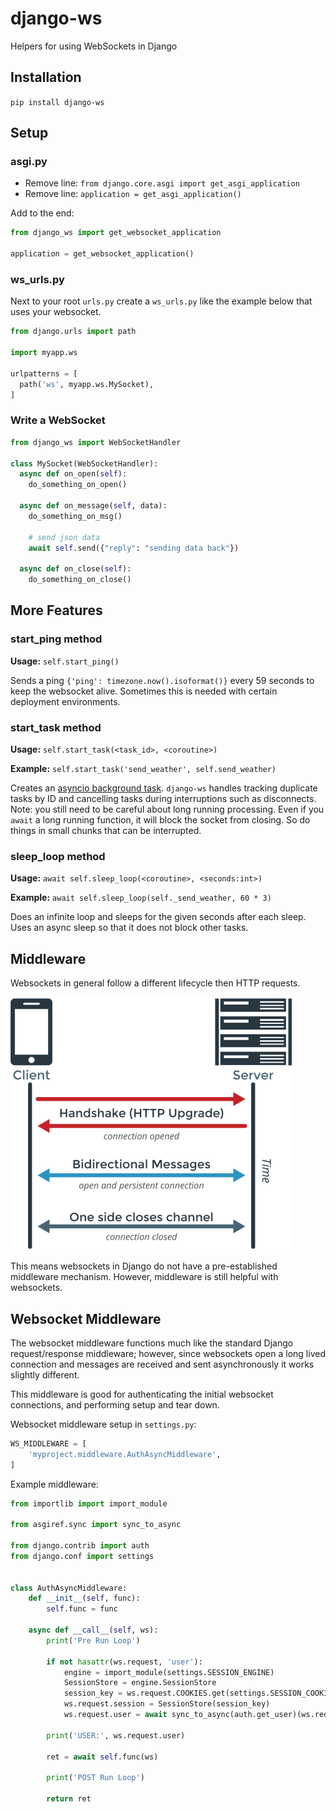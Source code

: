 # django-ws

Helpers for using WebSockets in Django

## Installation

`pip install django-ws`

## Setup

### asgi.py

- Remove line: `from django.core.asgi import get_asgi_application`
- Remove line: `application = get_asgi_application()`

Add to the end:

```python
from django_ws import get_websocket_application

application = get_websocket_application()
```

### ws_urls.py

Next to your root `urls.py` create a `ws_urls.py` like the example below that uses your websocket.

```python
from django.urls import path

import myapp.ws

urlpatterns = [
  path('ws', myapp.ws.MySocket),
]
```

### Write a WebSocket

```python
from django_ws import WebSocketHandler

class MySocket(WebSocketHandler):
  async def on_open(self):
    do_something_on_open()

  async def on_message(self, data):
    do_something_on_msg()

    # send json data
    await self.send({"reply": "sending data back"})

  async def on_close(self):
    do_something_on_close()
```

## More Features

### start_ping method

**Usage:** `self.start_ping()`

Sends a ping `{'ping': timezone.now().isoformat()}` every 59 seconds to keep the websocket alive. Sometimes this is needed with certain deployment environments.

### start_task method

**Usage:** `self.start_task(<task_id>, <coroutine>)`

**Example:** `self.start_task('send_weather', self.send_weather)`

Creates an [asyncio background task](https://docs.python.org/3/library/asyncio-task.html#creating-tasks). `django-ws` handles tracking duplicate tasks by ID and cancelling tasks during interruptions such as disconnects. Note: you still need to be careful about long running processing. Even if you `await` a long running function, it will block the socket from closing. So do things in small chunks that can be interrupted.

### sleep_loop method

**Usage:** `await self.sleep_loop(<coroutine>, <seconds:int>)`

**Example:** `await self.sleep_loop(self._send_weather, 60 * 3)`

Does an infinite loop and sleeps for the given seconds after each sleep. Uses an async sleep so that it does not block other tasks.

## Middleware

Websockets in general follow a different lifecycle then HTTP requests.

![websocket sequence](https://raw.githubusercontent.com/pizzapanther/django-ws/main/websocket-sequence.png)

This means websockets in Django do not have a pre-established middleware mechanism. However, middleware is still helpful with websockets.

## Websocket Middleware

The websocket middleware functions much like the standard Django request/response middleware; however, since websockets open a long lived connection and messages are received and sent asynchronously it works slightly different.

This middleware is good for authenticating the initial websocket connections, and performing setup and tear down.

Websocket middleware setup in `settings.py`:

```python
WS_MIDDLEWARE = [
    'myproject.middleware.AuthAsyncMiddleware',
]
```

Example middleware:

```python
from importlib import import_module

from asgiref.sync import sync_to_async

from django.contrib import auth
from django.conf import settings


class AuthAsyncMiddleware:
    def __init__(self, func):
        self.func = func

    async def __call__(self, ws):
        print('Pre Run Loop')

        if not hasattr(ws.request, 'user'):
            engine = import_module(settings.SESSION_ENGINE)
            SessionStore = engine.SessionStore
            session_key = ws.request.COOKIES.get(settings.SESSION_COOKIE_NAME)
            ws.request.session = SessionStore(session_key)
            ws.request.user = await sync_to_async(auth.get_user)(ws.request)

        print('USER:', ws.request.user)

        ret = await self.func(ws)

        print('POST Run Loop')

        return ret
```

